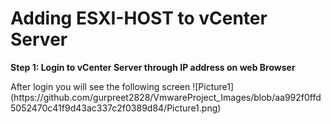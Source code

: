 # Adding ESXI-HOST to vCenter Server
**Step 1: Login to vCenter Server through IP address on web Browser**
<p>
After login you will see the following screen
![Picture1](https://github.com/gurpreet2828/VmwareProject_Images/blob/aa992f0ffd5052470c41f9d43ac337c2f0389d84/Picture1.png)

